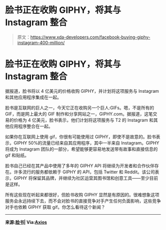 # 脸书正在收购 GIPHY，将其与 Instagram 整合

> 原文：<https://www.xda-developers.com/facebook-buying-giphy-instagram-400-million/>

# 脸书正在收购 GIPHY，将其与 Instagram 整合

据报道，脸书将以 4 亿美元的价格收购 GIPHY，并计划将这项服务与 Instagram 和其他应用程序集成在一起。

脸书是互联网的巨人之一，今天它正在收购另一个巨人:GIFs。嗯，不是所有的 GIF，而是网上最大的 GIF 制作和分享网站之一，GIPHY.com。据报道，这笔交易的价格为 4 亿美元，脸书表示，他们计划将这项服务与 T2 的 Instagram 和其他应用程序整合在一起。

如果你在互联网上使用 gif，你很有可能使用过 GIPHY，即使不是故意的。脸书表示，GIPHY 50%的流量已经来自其应用程序，其中一半来自 Instagram。GIPHY 将成为 Instagram 团队的一部分，希望能够更容易地发送带有故事和直接信息的 gif 和贴纸。

脸书自己已经在其产品中使用了多年的 GIPHY API 将继续为开发者和合作伙伴存在。许多流行的服务都依赖于 GIPHY 的 API，包括 Twitter 和 Reddit。该公司表示，GIPHY 将保留其品牌，并继续为社区运营其图书馆和创意工具——至少目前是这样。

所有这些现在听起来都很好，但脸书收购 GIPHY 显然是有原因的。很难想象这项服务会永远持续下去，而不会对脸书的直接竞争对手产生任何负面影响，这些竞争对手也依赖 GIPHY 获取 gif。你怎么看待这个新闻？

* * *

**来源:[脸书](https://about.fb.com/news/2020/05/welcome-giphy/)| Via:[Axios](https://www.axios.com/scoop-facebook-to-buy-giphy-for-400-million-4a75a359-833b-484d-b15b-87e94d3de017.html)**